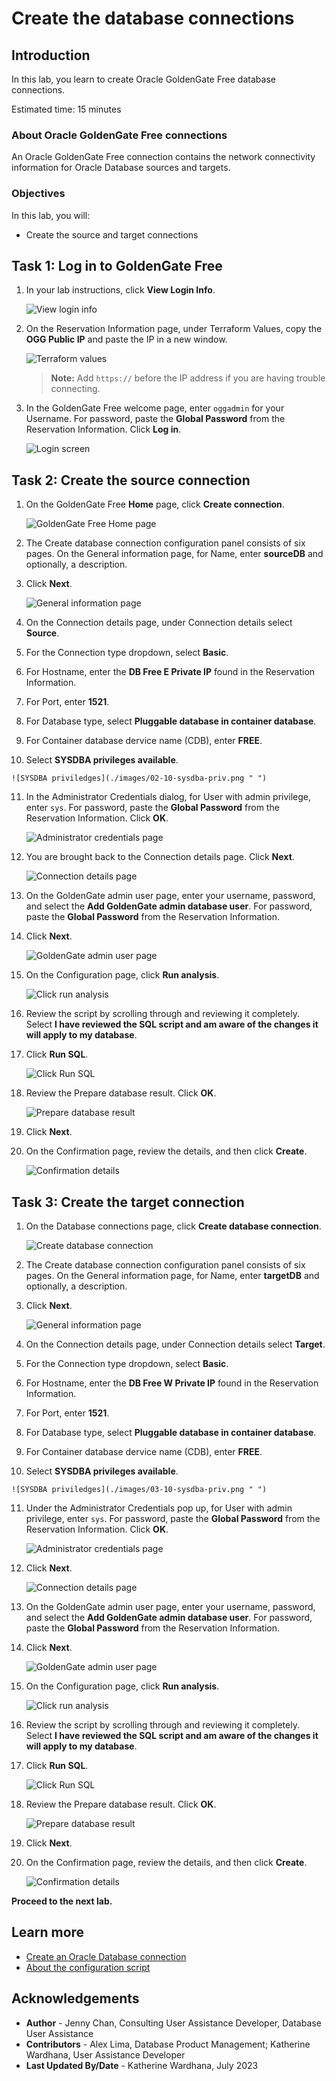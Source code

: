 # Create the database connections

## Introduction

In this lab, you learn to create Oracle GoldenGate Free database connections.

Estimated time: 15 minutes

### About Oracle GoldenGate Free connections

An Oracle GoldenGate Free connection contains the network connectivity information for Oracle Database sources and targets.

### Objectives

In this lab, you will:
* Create the source and target connections


## Task 1: Log in to GoldenGate Free

1. In your lab instructions, click **View Login Info**.

    ![View login info ](./images/01-01-login-info.png " ")

2. On the Reservation Information page, under Terraform Values, copy the **OGG Public IP** and paste the IP in a new window.

    ![Terraform values](./images/01-02-terraform.png " ")

    > **Note:** Add `https://` before the IP address if you are having trouble connecting. 

3. In the GoldenGate Free welcome page, enter `oggadmin` for your Username. For password, paste the **Global Password** from the Reservation Information. Click **Log in**. 

    ![Login screen](./images/01-03-login.png " ")

## Task 2: Create the source connection

1.  On the GoldenGate Free **Home** page, click **Create connection**.

    ![GoldenGate Free Home page](./images/02-01-create-connection.png " ")

2.  The Create database connection configuration panel consists of six pages. On the General information page, for Name, enter **sourceDB** and optionally, a description.

3.  Click **Next**.

    ![General information page](./images/02-03-general-info.png " ")

4.  On the Connection details page, under Connection details select **Source**.

5.  For the Connection type dropdown, select **Basic**.

6.  For Hostname, enter the **DB Free E Private IP** found in the Reservation Information.

7.  For Port, enter **1521**.

8. For Database type, select **Pluggable database in container database**.

9.  For Container database dervice name (CDB), enter **FREE**.

10.  Select **SYSDBA privileges available**.

    ![SYSDBA priviledges](./images/02-10-sysdba-priv.png " ")

11. In the Administrator Credentials dialog, for User with admin privilege, enter  `sys`. For password, paste the **Global Password** from the Reservation Information. Click **OK**.

    ![Administrator credentials page](./images/02-11-admin-credentials.png " ")

12. You are brought back to the Connection details page. Click **Next**.

    ![Connection details page](./images/02-12-connection-details.png " ")

13. On the GoldenGate admin user page, enter your username, password, and select the **Add GoldenGate admin database user**. For password, paste the **Global Password** from the Reservation Information.

14. Click **Next**.

    ![GoldenGate admin user page](./images/02-14-gg-admin-user.png " ")

15. On the Configuration page, click **Run analysis**.

    ![Click run analysis](./images/02-15-run-analysis.png " ")

16. Review the script by scrolling through and reviewing it completely. Select **I have reviewed the SQL script and am aware of the changes it will apply to my database**.

17. Click **Run SQL**.

    ![Click Run SQL](./images/02-17-run-sql.png " ")

18. Review the Prepare database result. Click **OK**.

    ![Prepare database result](./images/02-18-preapre-db-result.png " ")

19. Click **Next**.

20. On the Confirmation page, review the details, and then click **Create**.

    ![Confirmation details](./images/02-20-confirmation-details.png " ")

## Task 3: Create the target connection

1.  On the Database connections page, click **Create database connection**.

	![Create database connection](./images/03-01-create-connection.png " ")

2.  The Create database connection configuration panel consists of six pages. On the General information page, for Name, enter **targetDB** and optionally, a description.

3.  Click **Next**.

    ![General information page](./images/03-03-general-info.png " ")

4.  On the Connection details page, under Connection details select **Target**.

5.  For the Connection type dropdown, select **Basic**.

6.  For Hostname, enter the **DB Free W Private IP** found in the Reservation Information.

7.  For Port, enter **1521**.

8. For Database type, select **Pluggable database in container database**.

9.  For Container database dervice name (CDB), enter **FREE**.

10.  Select **SYSDBA privileges available**.

    ![SYSDBA priviledges](./images/03-10-sysdba-priv.png " ")

11. Under the Administrator Credentials pop up, for User with admin privilege, enter `sys`. For password, paste the **Global Password** from the Reservation Information. Click **OK**.

    ![Administrator credentials page](./images/02-11-admin-credentials.png " ")

12. Click **Next**.

    ![Connection details page](./images/03-12-connection-details.png " ")

13. On the GoldenGate admin user page, enter your username, password, and select the **Add GoldenGate admin database user**. For password, paste the **Global Password** from the Reservation Information.

14. Click **Next**.

    ![GoldenGate admin user page](./images/02-14-gg-admin-user.png " ")

15. On the Configuration page, click **Run analysis**.

    ![Click run analysis](./images/02-15-run-analysis.png " ")

16. Review the script by scrolling through and reviewing it completely. Select **I have reviewed the SQL script and am aware of the changes it will apply to my database**.

17. Click **Run SQL**.

    ![Click Run SQL](./images/02-17-run-sql.png " ")

18. Review the Prepare database result. Click **OK**.

    ![Prepare database result](./images/02-18-preapre-db-result.png " ")

19. Click **Next**.

20. On the Confirmation page, review the details, and then click **Create**.

    ![Confirmation details](./images/03-20-confirmation-details.png " ")

**Proceed to the next lab.**

## Learn more

* [Create an Oracle Database connection](https://docs-uat.us.oracle.com/en/middleware/goldengate/free/21/uggfe/create-database-connections.html#GUID-F752AD5C-20E4-4397-A5C2-8066CB80A2E6)
* [About the configuration script](https://docs-uat.us.oracle.com/en/middleware/goldengate/free/21/uggfe/create-database-connections.html#GUID-3C6691FA-2C40-445D-8A1A-A7B708085DD9)

## Acknowledgements
* **Author** - Jenny Chan, Consulting User Assistance Developer, Database User Assistance
* **Contributors** -  Alex Lima, Database Product Management; Katherine Wardhana, User Assistance Developer
* **Last Updated By/Date** - Katherine Wardhana, July 2023

